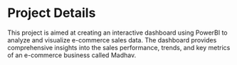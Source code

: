 # Project Details
This project is aimed at creating an interactive dashboard using PowerBI to analyze and visualize e-commerce sales data. 
The dashboard provides comprehensive insights into the sales performance, trends, and key metrics of an e-commerce business called Madhav.
